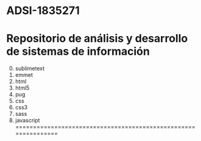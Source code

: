 # ADSI-1835271
Repositorio de análisis y desarrollo de sistemas de información
===============================================================
0. sublimetext
1. emmet
2. html
3. html5
4. pug
5. css
6. css3
7. sass
8. javascript
===============================================================
<!-- dobri next -->